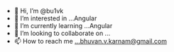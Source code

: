 - 👋 Hi, I’m @bu1vk
- 👀 I’m interested in ...Angular
- 🌱 I’m currently learning ...Angular
- 💞️ I’m looking to collaborate on ...
- 📫 How to reach me ...bhuvan.v.karnam@gmail.com

<!---
bu1vk/bu1vk is a ✨ special ✨ repository because its `README.md` (this file) appears on your GitHub profile.
You can click the Preview link to take a look at your changes.
--->

